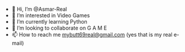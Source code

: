 - 👋 Hi, I’m @Asmar-Real
- 👀 I’m interested in Video Games
- 🌱 I’m currently learning Python
- 💞️ I’m looking to collaborate on G A M E
- 📫 How to reach me mybutt69real@gmail.com (yes that is my real e-mail)
  


